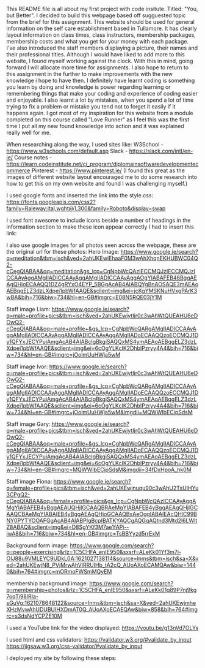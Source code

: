 This README file is all about my first project with code insitute. Titled: "You, but Better".
I decided to build this webpage based off sugguested topic from the brief for this assignment.
This website should be used for general information on the self care establishment based in Tullamore.
It has clearly layout information on class times, class instructors, membership packages, membership costs and what you get for your money with each package.
I've also introduced the staff members displaying a picture, their names and their professional titles.
Although I would have liked to add more to this website, I found myself working against the clock. With this in mind, going forward I will allocate more time for assignments. I also hope to return to this assignment in the further to make improvements with the new knowledge i hope to have then.
I definitely have learnt coding is something you learn by doing and knowledge is power regarding learning or remembering things that make your coding and experience of coding easier and enjoyable.
I also learnt a lot by mistakes, when you spend a lot of time trying to fix a problem or mistake you tend not to forget it easily if it happens again.
I got most of my inspiration for this website from a module completed on this course called "Love Runner" as I feel this was the first time I put all my new found knowledge into action and it was explained really well for me.

When researching along the way, I used sites like:
W3School - https://www.w3schools.com/default.asp
Slack - https://slack.com/intl/en-ie/
Course notes - https://learn.codeinstitute.net/ci_program/diplomainsoftwaredevelopmentecommerce
Pinterest - https://www.pinterest.ie/ (I found this great as the images of different website layout encouraged me to do some research into how to get this on my own website and found I was challenging myself.) 

I used google fonts and inserted the link into the style.css:
https://fonts.googleapis.com/css2?family=Raleway:ital,wght@1,300&family=Roboto&display=swap

I used font awesome to include icons beside a number of headings in the information section to make these icon appear correctly I had to insert this link:
<script src="https://kit.fontawesome.com/5f12df0b61.js" crossorigin="anonymous"></script>

I also use google images for all photos seen across the webpage, these are the original url for these photos:
Hero Image:
https://www.google.ie/search?q=meditation&tbm=isch&ved=2ahUKEwiEhaaF0M3wAhXhqnEKHUBWC04Q2-cCegQIABAA&oq=meditation&gs_lcp=CgNpbWcQAzIECCMQJzIECCMQJzICCAAyAggAMgIIADICCAAyAggAMgIIADICCAAyAggAOgYIABAFEB46BggAEAgQHjoECAAQQ1DZ4gRYxO4EYP_5BGgAcAB4AIABQYgBnAOSAQE3mAEAoAEBqgELZ3dzLXdpei1pbWfAAQE&sclient=img&ei=jcKgYMSKNuHVxgPArK3wBA&bih=716&biw=734&hl=en-GB#imgrc=E08N5RQE03jY1M

Staff image Liam:
https://www.google.ie/search?q=male+profile+pics&tbm=isch&ved=2ahUKEwjytIir0c3wAhWtQUEAHU6eDOwQ2-cCegQIABAA&oq=male+profile+&gs_lcp=CgNpbWcQARgAMgIIADICCAAyAggAMgIIADICCAAyAggAMgIIADICCAAyAggAMgIIADoECAAQQzoECCMQJ1Dy1QFYxJECYPuiAmgAcAB4AIABcIgBkgiSAQQxMS4ymAEAoAEBqgELZ3dzLXdpei1pbWfAAQE&sclient=img&ei=6cOgYLKcIK2DhbIPzryy4A4&bih=716&biw=734&hl=en-GB#imgrc=jOolmUuHWja5wM

Staff image Ivor:
https://www.google.ie/search?q=male+profile+pics&tbm=isch&ved=2ahUKEwjytIir0c3wAhWtQUEAHU6eDOwQ2-cCegQIABAA&oq=male+profile+&gs_lcp=CgNpbWcQARgAMgIIADICCAAyAggAMgIIADICCAAyAggAMgIIADICCAAyAggAMgIIADoECAAQQzoECCMQJ1Dy1QFYxJECYPuiAmgAcAB4AIABcIgBkgiSAQQxMS4ymAEAoAEBqgELZ3dzLXdpei1pbWfAAQE&sclient=img&ei=6cOgYLKcIK2DhbIPzryy4A4&bih=716&biw=734&hl=en-GB#imgrc=jOolmUuHWja5wM&imgdii=MQWWIbECipSdsM

Staff image Gary:
https://www.google.ie/search?q=male+profile+pics&tbm=isch&ved=2ahUKEwjytIir0c3wAhWtQUEAHU6eDOwQ2-cCegQIABAA&oq=male+profile+&gs_lcp=CgNpbWcQARgAMgIIADICCAAyAggAMgIIADICCAAyAggAMgIIADICCAAyAggAMgIIADoECAAQQzoECCMQJ1Dy1QFYxJECYPuiAmgAcAB4AIABcIgBkgiSAQQxMS4ymAEAoAEBqgELZ3dzLXdpei1pbWfAAQE&sclient=img&ei=6cOgYLKcIK2DhbIPzryy4A4&bih=716&biw=734&hl=en-GB#imgrc=MQWWIbECipSdsM&imgdii=34fDxHpoA_hk0M

Staff image Fiona:
https://www.google.ie/search?q=female+profile+pics&tbm=isch&ved=2ahUKEwjnuqu90c3wAhU2TxUIHYu3CPgQ2-cCegQIABAA&oq=female+profile+pics&gs_lcp=CgNpbWcQAzICCAAyAggAMgYIABAFEB4yBggAEAUQHjIGCAAQBRAeMgYIABAFEB4yBggAEAgQHjIGCAAQCBAeMgYIABAIEB4yBggAEAgQHjoGCAAQBxAeOggIABAIEAcQHlC99BNY0PYTYOOAFGgAcAB4AIABPIgBcpIBATKYAQCgAQGqAQtnd3Mtd2l6LWltZ8ABAQ&sclient=img&ei=D8SgYKf3M7ae1fAPi--iwA8&bih=716&biw=734&hl=en-GB#imgrc=TsBBYyzd5rrExM

Background form image:
https://www.google.com/search?q=people+exercising&rlz=1C5CHFA_enIE950&sxsrf=ALeKk01Yf3m7i-OIJ88u9VMLEYC9UDkL0A:1621027138114&source=lnms&tbm=isch&sa=X&ved=2ahUKEwjN8_PVjMrwAhVlRRUIHb_tA2cQ_AUoAXoECAMQAw&biw=1440&bih=764#imgrc=mORmoFWSmMQyEM

membership background image:
https://www.google.com/search?q=membership+photos&rlz=1C5CHFA_enIE950&sxsrf=ALeKk01g89P7nj9kg7oqTi98lRIa-sGuVg:1621078648122&source=lnms&tbm=isch&sa=X&ved=2ahUKEwjmheXHzMvwAhUDUBUIHXDmAT0Q_AUoAXoECAEQAw&biw=858&bih=764#imgrc=s3dsNdYCPZE10M

I used a YouTube link for the video displayed:
https://youtu.be/g13nVd7OLYs

I used html and css validators:
https://validator.w3.org/#validate_by_input
https://jigsaw.w3.org/css-validator/#validate_by_input

I deployed my site by following these steps:
